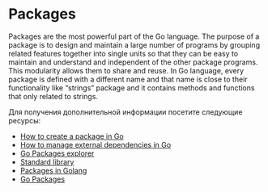 # Packages

Packages are the most powerful part of the Go language. The purpose of a package is to design and maintain a large number of programs by grouping related features together into single units so that they can be easy to maintain and understand and independent of the other package programs. This modularity allows them to share and reuse. In Go language, every package is defined with a different name and that name is close to their functionality like “strings” package and it contains methods and functions that only related to strings.

Для получения дополнительной информации посетите следующие ресурсы:

- [How to create a package in Go](https://www.golang-book.com/books/intro/11)
- [How to manage external dependencies in Go](https://go.dev/doc/modules/managing-dependencies)
- [Go Packages explorer](https://pkg.go.dev/)
- [Standard library](https://pkg.go.dev/std)
- [Packages in Golang](https://www.geeksforgeeks.org/packages-in-golang/)
- [Go Packages](https://www.programiz.com/golang/packages)
